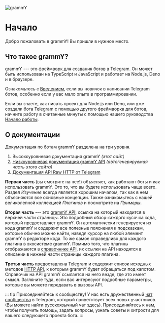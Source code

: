 <!-- markdownlint-disable first-line-heading -->

![grammY](/images/grammY.svg)

# Начало

Добро пожаловать в grammY!
Вы пришли в нужное место.

## Что такое grammY?

grammY --- это фреймворк для создания ботов в Telegram.
Он может быть использован на TypeScript и JavaScript и работает на Node.js, Deno и в браузере.

Ознакомьтесь с [Введением](./introduction), если вы новичок в написании Telegram ботов, особенно если у вас мало опыта в программировании.

Если вы знаете, как писать проект для Node.js или Deno, или уже создали бота Telegram с помощью другого фреймворка для ботов, начните работу в считанные минуты с помощью нашего руководства [Начало работы](./getting-started).

## О документации

Документация по ботам grammY разделена на три уровня.

1. Высокоуровневая документация grammY _(этот сайт)_
2. [Низкоуровневая документация grammY API](/ref/) _(автогенерируемая часть этого сайта)_
3. [Документация API Raw HTTP от Telegram](https://core.telegram.org/bots/api)

**Первая часть** (вы смотрите на нее!) объясняет, как работают боты и как использовать grammY.
Это то, что вы будете использовать чаще всего.
Раздел _Изучение_ всегда является хорошим началом, так как в нем объясняются все основные концепции.
Также ознакомьтесь с нашей великолепной коллекцией _Плагинов_ и посмотрите на _Примеры_.

**Вторая часть** --- это [grammY API](/ref/), ссылка на который находится в верхней части страницы.
Это подробный обзор каждого кусочка кода, который предоставляет grammY.
Он автоматически генерируется из кода grammY и содержит все полезные пояснения к подсказкам, которые обычно можно найти, наведя курсор на любой элемент grammY в редакторе кода.
То же самое справедливо для каждого плагина в экосистеме grammY.
Помимо того, что плагины отображаются в [справочнике API](/ref/), их ссылки на API находятся в описании в нижней части страницы каждого плагина.

**Третья часть** предоставлена Telegram и содержит список исходных методов [HTTP API](https://core.telegram.org/bots/api), к которым grammY будет обращаться под капотом.
Справочик на API grammY ссылается на него везде, где это имеет смысл.
Загляните туда, если вас интересуют подробные параметры, которые вы можете передавать в вызовы API.

::: tip Присоединяйтесь к сообществу!
У нас есть дружественный [чат сообщества](https://t.me/grammyjs) в Telegram, который приветствует всех новых участников. (Вы можете найти русскоязычный чат [здесь](https://t.me/grammyjs_ru)).
Присоединяйтесь к нам, чтобы получить помощь, задать вопросы, узнать советы и хитрости для вашего следующего проекта бота.
:::
